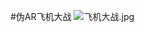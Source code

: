 #伪AR飞机大战
![飞机大战.jpg](https://github.com/54wall/HitPlanes_FakeAR/screenshot/screenshot_0.jpg?imageMogr2/auto-orient/strip%7CimageView2/2/w/1240)